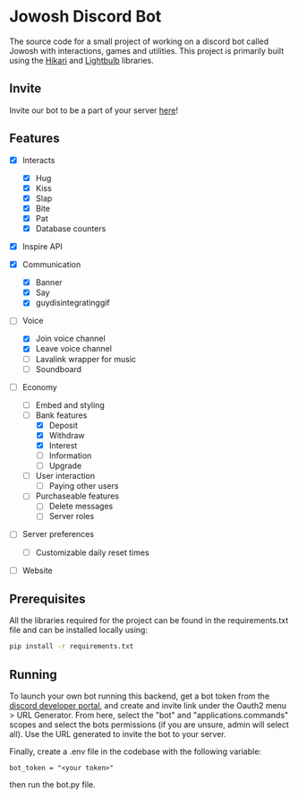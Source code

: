 # Jowosh Discord Bot
The source code for a small project of working on a discord bot called Jowosh with interactions, games and utilities. This project is primarily built using the [Hikari](https://github.com/hikari-py/hikari) and [Lightbulb](https://github.com/tandemdude/hikari-lightbulb) libraries.

## Invite
Invite our bot to be a part of your server [here](https://discord.com/api/oauth2/authorize?client_id=994903279127511040&permissions=8&scope=bot%20applications.commands)! 

## Features
- [x] Interacts
  - [x] Hug
  - [x] Kiss
  - [x] Slap
  - [x] Bite
  - [x] Pat
  - [x] Database counters
- [x] Inspire API
- [x] Communication 
  - [x] Banner
  - [x] Say
  - [x] guydisintegratinggif
- [ ] Voice
  - [x] Join voice channel
  - [x] Leave voice channel
  - [ ] Lavalink wrapper for music
  - [ ] Soundboard
- [ ] Economy
  - [ ] Embed and styling
  - [ ] Bank features
    - [x] Deposit
    - [x] Withdraw
    - [x] Interest
    - [ ] Information
    - [ ] Upgrade
  - [ ] User interaction
    - [ ] Paying other users
  - [ ] Purchaseable features
    - [ ] Delete messages
    - [ ] Server roles
- [ ] Server preferences
  - [ ] Customizable daily reset times
- [ ] Website


## Prerequisites
All the libraries required for the project can be found in the requirements.txt file and can be installed locally using:
```sh
pip install -r requirements.txt
```

## Running
To launch your own bot running this backend, get a bot token from the [discord developer portal](https://discord.com/developers/applications/), and create and invite link under the Oauth2 menu > URL Generator. From here, select the "bot" and "applications.commands" scopes and select the bots permissions (if you are unsure, admin will select all). Use the URL generated to invite the bot to your server.

Finally, create a .env file in the codebase with the following variable:
```
bot_token = "<your token>"
```
then run the bot.py file.
